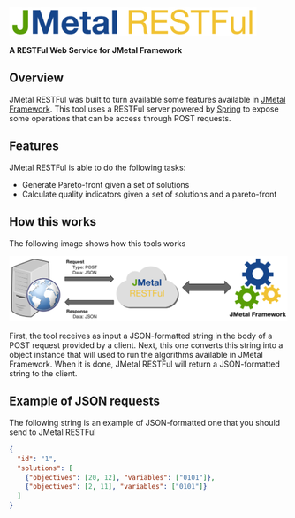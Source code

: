 <img src="https://raw.githubusercontent.com/thiagodnf/jmetal-restful/master/src/main/resources/assets/logo.png" width="448"/>


**A RESTFul Web Service for JMetal Framework**

Overview
--
JMetal RESTFul was built to turn available some features available in <a href="https://github.com/jMetal/jMetal">JMetal Framework</a>. This tool uses a RESTFul server powered by <a href="http://spring.io/">Spring</a> to expose some operations that can be access through POST requests.

Features
--

JMetal RESTFul is able to do the following tasks:

- Generate Pareto-front given a set of solutions
- Calculate quality indicators given a set of solutions and a pareto-front

How this works
--
The following image shows how this tools works

<img src="https://raw.githubusercontent.com/thiagodnf/jmetal-restful/master/src/main/resources/assets/how-this-works.png" />

First, the tool receives as input a JSON-formatted string in the body of a POST request provided by a client. Next, this one converts this string into a object instance that will used to run the algorithms available in JMetal Framework. When it is done, JMetal RESTFul will return a JSON-formatted string to the client. 

Example of JSON requests
---

The following string is an example of JSON-formatted one that you should send to JMetal RESTFul

```json
{
  "id": "1",
  "solutions": [
    {"objectives": [20, 12], "variables": ["0101"]}, 
    {"objectives": [2, 11], "variables": ["0101"]}
  ]
}
```

